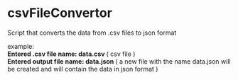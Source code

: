 # csvFileConvertor
Script that converts the data from .csv files to json format

example: <br>
<b> Entered .csv file name: data.csv </b>( csv file ) <br>
<b>Entered output file name: data.json </b>( a new file with the name data.json will be created and will contain the data in json format )
